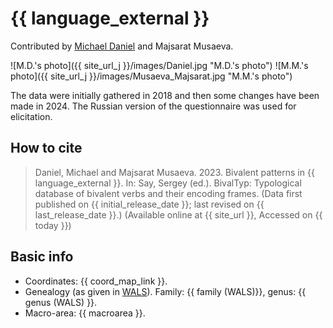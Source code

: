 # {{ language_external }}
Contributed by [Michael Daniel](https://mishadaniel.github.io/) and Majsarat Musaeva. 

![M.D.'s photo]({{ site_url_j }}/images/Daniel.jpg "M.D.'s photo")
![M.M.'s photo]({{ site_url_j }}/images/Musaeva_Majsarat.jpg "M.M.'s photo")

The data were initially gathered in 2018 and then some changes have been made in 2024. The Russian version of the questionnaire was used for elicitation.

## How to cite
> Daniel, Michael and Majsarat Musaeva. 2023. Bivalent patterns in {{ language_external }}. 
> In: Say, Sergey (ed.). BivalTyp: Typological database of bivalent verbs and their encoding frames. 
> (Data first published on {{ initial_release_date }}; last revised on {{ last_release_date }}.) 
> (Available online at {{ site_url }}, Accessed on {{ today }})

## Basic info
- Coordinates: {{ coord_map_link }}.
- Genealogy (as given in [WALS](https://wals.info/)). Family: {{ family (WALS)}}, genus: {{ genus (WALS) }}.
- Macro-area: {{ macroarea }}.
